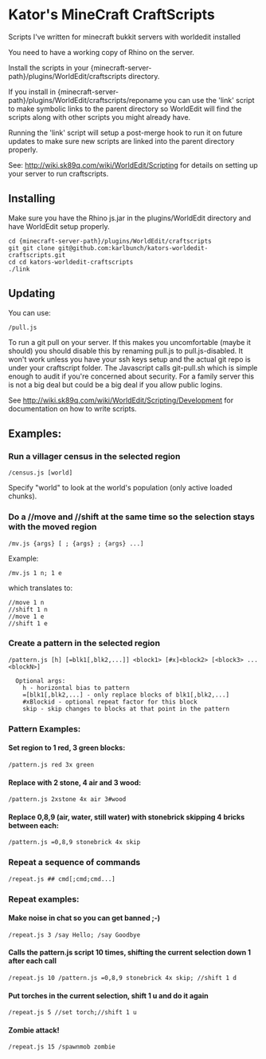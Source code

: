 Kator's MineCraft CraftScripts
==============================

Scripts I've written for minecraft bukkit servers with worldedit installed

You need to have a working copy of Rhino on the server.

Install the scripts in your {minecraft-server-path}/plugins/WorldEdit/craftscripts directory.

If you install in {minecraft-server-path}/plugins/WorldEdit/craftscripts/reponame you can use the 'link' script to make symbolic links to the parent directory so WorldEdit will find the scripts along with other scripts you might already have.

Running the 'link' script will setup a post-merge hook to run it on future updates to make sure new scripts are linked into the parent directory properly.

See: http://wiki.sk89q.com/wiki/WorldEdit/Scripting for details on setting up your server to run craftscripts.

## Installing

Make sure you have the Rhino js.jar in the plugins/WorldEdit directory and have WorldEdit setup properly.

```
cd {minecraft-server-path}/plugins/WorldEdit/craftscripts
git git clone git@github.com:karlbunch/kators-worldedit-craftscripts.git
cd cd kators-worldedit-craftscripts
./link
```

## Updating

You can use:
```
/pull.js
```

To run a git pull on your server.  If this makes you uncomfortable (maybe it should) you should disable this by renaming pull.js to pull.js-disabled.  It won't work unless you have your ssh keys setup and the actual git repo is under your craftscript folder.  The Javascript calls git-pull.sh which is simple enough to audit if you're concerned about security.  For a family server this is not a big deal but could be a big deal if you allow public logins.

See http://wiki.sk89q.com/wiki/WorldEdit/Scripting/Development for documentation on how to write scripts.

## Examples:

### Run a villager census in the selected region

    /census.js [world]

Specify "world" to look at the world's population (only active loaded chunks).
    
### Do a //move and //shift at the same time so the selection stays with the moved region

    /mv.js {args} [ ; {args} ; {args} ...]
    
Example:

    /mv.js 1 n; 1 e

which translates to:

    //move 1 n
    //shift 1 n
    //move 1 e
    //shift 1 e

### Create a pattern in the selected region

    /pattern.js [h] [=blk1[,blk2,...]] <block1> [#x]<block2> [<block3> ... <blockN>]

      Optional args:
        h - horizontal bias to pattern
        =[blk1[,blk2,...] - only replace blocks of blk1[,blk2,...]
        #xBlockid - optional repeat factor for this block
        skip - skip changes to blocks at that point in the pattern
    
### Pattern Examples:

#### Set region to 1 red, 3 green blocks:

    /pattern.js red 3x green

#### Replace with 2 stone, 4 air and 3 wood:

    /pattern.js 2xstone 4x air 3#wood

#### Replace 0,8,9 (air, water, still water) with stonebrick skipping 4 bricks between each:

    /pattern.js =0,8,9 stonebrick 4x skip

### Repeat a sequence of commands

    /repeat.js ## cmd[;cmd;cmd...]

### Repeat examples:

#### Make noise in chat so you can get banned ;-)

    /repeat.js 3 /say Hello; /say Goodbye

#### Calls the pattern.js script 10 times, shifting the current selection down 1 after each call

    /repeat.js 10 /pattern.js =0,8,9 stonebrick 4x skip; //shift 1 d

#### Put torches in the current selection, shift 1 u and do it again

    /repeat.js 5 //set torch;//shift 1 u

#### Zombie attack!

    /repeat.js 15 /spawnmob zombie

